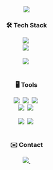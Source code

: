 <!--헤더-->
<div align="center">
  <img src="https://capsule-render.vercel.app/api?type=waving&color=A3DCBE&height=250&section=header&fontSize=50&fontColor=FFFFFF&text=YuJeong%20Kim&fontAlignY=40&fontAlign=80&desc=Github&descAlignY=30&descAlign=80" />
</div>

<!--메인-->
<h3 align="center">🛠 Tech Stack </h3>
<div align="center">
  <img src="https://img.shields.io/badge/Java-007396?style=flat&logo=Java&logoColor=white"/></a>&nbsp
</div>

<div align="center">
  <img src="https://img.shields.io/badge/Java-007396?style=flat&logo=Java&logoColor=white"/></a>&nbsp
</div>

<br>

<div align="center">
  <img src="https://img.shields.io/badge/Java-007396?style=flat&logo=Java&logoColor=white"/></a>&nbsp
</div>

<br>

<h3 align="center">🖥️ Tools </h3>
<div align="center">
  <img src="https://img.shields.io/badge/git-F05033.svg?style=for-the-badge&logo=git&logoColor=white" />&nbsp
  <img src="https://img.shields.io/badge/github-181717.svg?style=for-the-badge&logo=github&logoColor=white" />&nbsp
  <img src="https://img.shields.io/badge/Notion-F3F3F3.svg?style=for-the-badge&logo=notion&logoColor=black" />&nbsp
</div>

<div align="center">
  <img src="https://img.shields.io/badge/adobe%20photoshop-08253c.svg?style=for-the-badge&logo=adobe%20photoshop&logoColor=37abff" />&nbsp
  <img src="https://img.shields.io/badge/figma-F24E1E.svg?style=for-the-badge&logo=figma&logoColor=white" />&nbsp
</div>

<br>

<div align="center">
  <img src="https://img.shields.io/badge/VSCode-2C2C32.svg?style=for-the-badge&logo=visual-studio-code&logoColor=22ABF3" />&nbsp
  <img src="https://img.shields.io/badge/jupyter-2C2C32.svg?style=for-the-badge&logo=jupyter&logoColor=F37726" />&nbsp
<!--   <img src="https://img.shields.io/badge/Colab-2C2C32.svg?style=for-the-badge&logo=googlecolab&logoColor=F9AB00" />&nbsp -->
</div>

<br>

<h3 align="center">✉️ Contact </h3>
<div align="center">
  <a href="mailto:sherry1403@naver.com">
    <img
      src="https://img.shields.io/badge/sherry1403@naver.com-D14836?style=for-the-badge&logo=naver&logoColor=white"/>&nbsp
  </a>
</div>
